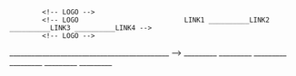 <!-- _______________________________ COM UM LAYOUT BÁSICO DE HTML E CSS _____________________________-->

<!-- ______________________________________HEADER___________________________________________________ -->

            <!-- LOGO -->
            <!-- LOGO                          LINK1 __________LINK2 __________LINK3 __________LINK4 -->
            <!-- LOGO -->

<!-- ______________________________________HEADER___________________________________________________ -->

<!-- ____________________________________ <-- MARGIN -->____________________________________________ -->

<!-- ______________________________________MAIN_____________________________________________________ -->


<!-- DIV TRIANGULOS -->__<!-- ___  -->__<!-- DIV TRIANGULOS -->__<!--  ___ -->___<!-- DIV TRIANGULOS -->
<!-- DIV TRIANGULOS -->__<!-- ___  -->__<!-- DIV TRIANGULOS -->__<!--  ___ -->___<!-- DIV TRIANGULOS -->
<!-- DIV TRIANGULOS -->__<!-- ___  -->__<!-- DIV TRIANGULOS -->__<!--  ___ -->___<!-- DIV TRIANGULOS -->
<!-- DIV TRIANGULOS -->__<!-- ___  -->__<!-- DIV TRIANGULOS -->__<!--  ___ -->___<!-- DIV TRIANGULOS -->
<!-- DIV TRIANGULOS -->__<!-- ___  -->__<!-- DIV TRIANGULOS -->__<!--  ___ -->___<!-- DIV TRIANGULOS -->
<!-- DIV TRIANGULOS -->__<!-- ___  -->__<!-- DIV TRIANGULOS -->__<!--  ___ -->___<!-- DIV TRIANGULOS -->


<!----------------------------------------<-- MARGIN------------------------------------------------ -->

<!-----------------------------------------MAIN----------------------------------------------------- -->

<!-- ----------------INFO-----------  --------CONTROEL----------- -----------------PREVIEW --------- --> 
<!-- ----------------INFO-----------  --------CONTROEL----------- -----------------PREVIEW --------- --> 
<!-- ----------------INFO-----------  --------CONTROEL----------- -----------------PREVIEW --------- --> 
<!-- ----------------INFO-----------  --------CONTROEL----------- -----------------PREVIEW --------- --> 
<!-- ----------------INFO-----------  --------CONTROEL----------- -----------------PREVIEW --------- --> 
<!-- ----------------INFO-----------  --------CONTROEL----------- -----------------PREVIEW --------- --> 
<!-- ----------------INFO-----------  --------CONTROEL----------- -----------------PREVIEW --------- --> 
<!-- ----------------INFO-----------  --------CONTROEL----------- -----------------PREVIEW --------- --> 
<!-- ----------------INFO-----------  --------CONTROEL----------- -----------------PREVIEW --------- --> 
<!-- ----------------INFO-----------  --------CONTROEL----------- -----------------PREVIEW --------- --> 
<!-- ----------------INFO-----------  --------CONTROEL----------- -----------------PREVIEW --------- --> 

<!-----------------------------------------MAIN----------------------------------------------------- -->

<!----------------------------------------<-- MARGIN------------------------------------------------ -->

<!-- ______________________________________FOOTER___________________________________________________ -->
<!-- _CONTATOS_DEV______________|___________________________________________________________________ -->
<!-- _CONTATOS_DEV______________|___________________________________________________________________ -->
<!-- _CONTATOS_DEV______________|___________COPYRIGHT_DO-DEV________________________________________ -->
<!-- _CONTATOS_DEV______________|___________COPYRIGHT_DO-DEV________________________________________ -->
<!-- _CONTATOS_DEV______________|___________________________________________________________________ -->
<!-- ______________________________________FOOTER___________________________________________________ -->

<!-------------------------------------------------------------------------------------------------- -->

<!-- Documentação:

    Sistema simples de trinagulos, temos 3 triângulos com definições diferente.
    Dados os lados e checado o triângulo, emite um Alert() com sua definição. Os input não aceitam números
    acima de 20 e abaixo de 0, também axistem algumas regras que foram pedidos nos requisitos:

    - Triângulos com todos os lados e ângulos iguais, são definidos como Equiláteros.
    - Triângulos com dois lados e angulos iguais, são definidos como Esáceles.
    - Triângulos com todos lados e ângulos diferentes, são definidos como Escalênos.
    - Triângulos com um lado maior que a soma dos outros dois, são classificados como inválidos.
-->
<!------------------------------------------------------------------------------------------------- -->